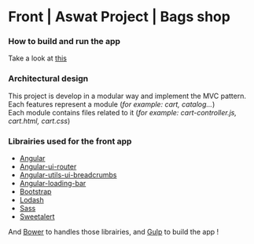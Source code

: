 # Front | Aswat Project | Bags shop

### How to build and run the app

Take a look at [this](../README.md)

### Architectural design

This project is develop in a modular way and implement the MVC pattern.<br/>
Each features represent a module (<i>for example: cart, catalog...</i>)<br/>
Each module contains files related to it (<i>for example: cart-controller.js, cart.html, cart.css</i>)

### Librairies used for the front app

* [Angular](https://angularjs.org/)
* [Angular-ui-router](https://github.com/angular-ui/ui-router)
* [Angular-utils-ui-breadcrumbs](https://github.com/michaelbromley/angularUtils/tree/master/src/directives/uiBreadcrumbs)
* [Angular-loading-bar](http://chieffancypants.github.io/angular-loading-bar/)
* [Bootstrap](http://getbootstrap.com/)
* [Lodash](https://lodash.com/)
* [Sass](http://sass-lang.com/)
* [Sweetalert](http://t4t5.github.io/sweetalert/)

And [Bower](http://bower.io/) to handles those librairies, and [Gulp](http://gulpjs.com/) to build the app !